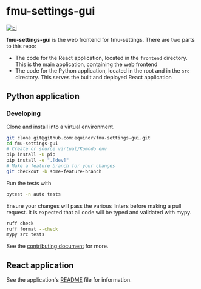 # fmu-settings-gui

[![ci](https://github.com/equinor/fmu-settings-gui/actions/workflows/ci.yml/badge.svg)](https://github.com/equinor/fmu-settings-gui/actions/workflows/ci.yml)

**fmu-settings-gui** is the web frontend for fmu-settings. There are two parts to this
repo:
- The code for the React application, located in the `frontend` directory. This is the
  main application, containing the web frontend
- The code for the Python application, located in the root and in the `src` directory.
  This serves the built and deployed React application


## Python application

### Developing

Clone and install into a virtual environment.

```sh
git clone git@github.com:equinor/fmu-settings-gui.git
cd fmu-settings-gui
# Create or source virtual/Komodo env
pip install -U pip
pip install -e ".[dev]"
# Make a feature branch for your changes
git checkout -b some-feature-branch
```

Run the tests with

```sh
pytest -n auto tests
```

Ensure your changes will pass the various linters before making a pull
request. It is expected that all code will be typed and validated with
mypy.

```sh
ruff check
ruff format --check
mypy src tests
```

See the [contributing document](CONTRIBUTING.md) for more.


## React application

See the application's [README](frontend/README.md) file for information.
